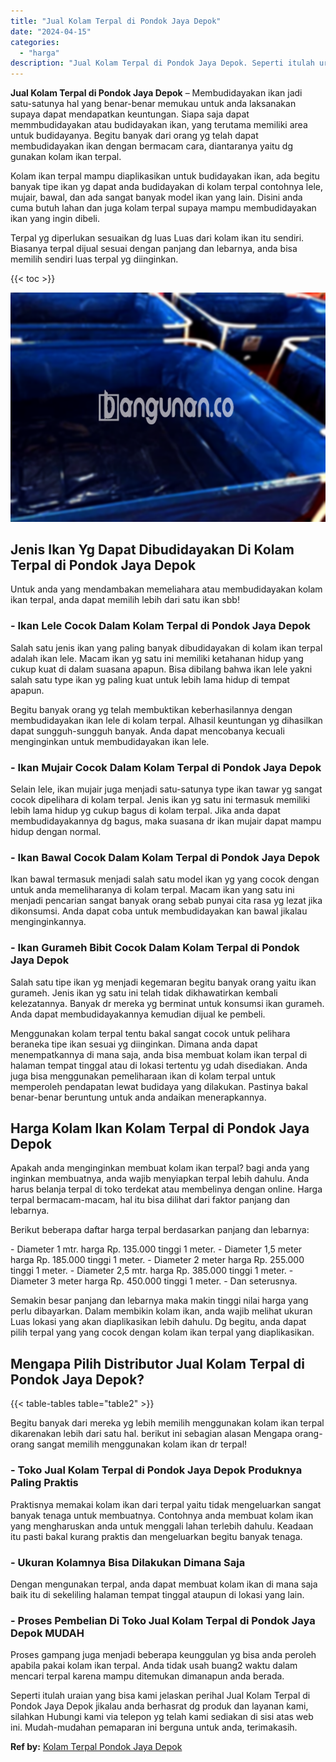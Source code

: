 ```yaml
---
title: "Jual Kolam Terpal di Pondok Jaya Depok"
date: "2024-04-15"
categories: 
  - "harga"
description: "Jual Kolam Terpal di Pondok Jaya Depok. Seperti itulah uraian yang bisa kami jelaskan perihal Jual Kolam Terpal di Pondok Jaya Depok jikalau anda berhasrat d..."
---
```


**Jual Kolam Terpal di Pondok Jaya Depok** – Membudidayakan ikan jadi satu-satunya hal yang benar-benar memukau untuk anda laksanakan supaya dapat mendapatkan keuntungan. Siapa saja dapat memmbudidayakan atau budidayakan ikan, yang terutama memiliki area untuk budidayanya. Begitu banyak dari orang yg telah dapat membudidayakan ikan dengan bermacam cara, diantaranya yaitu dg gunakan kolam ikan terpal.

Kolam ikan terpal mampu diaplikasikan untuk budidayakan ikan, ada begitu banyak tipe ikan yg dapat anda budidayakan di kolam terpal contohnya lele, mujair, bawal, dan ada sangat banyak model ikan yang lain. Disini anda cuma butuh lahan dan juga kolam terpal supaya mampu membudidayakan ikan yang ingin dibeli.

Terpal yg diperlukan sesuaikan dg luas Luas dari kolam ikan itu sendiri. Biasanya terpal dijual sesuai dengan panjang dan lebarnya, anda bisa memilih sendiri luas terpal yg diinginkan.

{{< toc >}}

![Jual Kolam Terpal di Pondok Jaya Depok](/images/jual-kolam-terpal-04.png)

## Jenis Ikan Yg Dapat Dibudidayakan Di Kolam Terpal di Pondok Jaya Depok

Untuk anda yang mendambakan memeliahara atau membudidayakan kolam ikan terpal, anda dapat memilih lebih dari satu ikan sbb!

### \- Ikan Lele Cocok Dalam Kolam Terpal di Pondok Jaya Depok

Salah satu jenis ikan yang paling banyak dibudidayakan di kolam ikan terpal adalah ikan lele. Macam ikan yg satu ini memiliki ketahanan hidup yang cukup kuat di dalam suasana apapun. Bisa dibilang bahwa ikan lele yakni salah satu type ikan yg paling kuat untuk lebih lama hidup di tempat apapun.

Begitu banyak orang yg telah membuktikan keberhasilannya dengan membudidayakan ikan lele di kolam terpal. Alhasil keuntungan yg dihasilkan dapat sungguh-sungguh banyak. Anda dapat mencobanya kecuali menginginkan untuk membudidayakan ikan lele.

### \- Ikan Mujair Cocok Dalam Kolam Terpal di Pondok Jaya Depok

Selain lele, ikan mujair juga menjadi satu-satunya type ikan tawar yg sangat cocok dipelihara di kolam terpal. Jenis ikan yg satu ini termasuk memiliki lebih lama hidup yg cukup bagus di kolam terpal. Jika anda dapat membudidayakannya dg bagus, maka suasana dr ikan mujair dapat mampu hidup dengan normal.

### \- Ikan Bawal Cocok Dalam Kolam Terpal di Pondok Jaya Depok

Ikan bawal termasuk menjadi salah satu model ikan yg yang cocok dengan untuk anda memeliharanya di kolam terpal. Macam ikan yang satu ini menjadi pencarian sangat banyak orang sebab punyai cita rasa yg lezat jika dikonsumsi. Anda dapat coba untuk membudidayakan kan bawal jikalau menginginkannya.

### \- Ikan Gurameh Bibit Cocok Dalam Kolam Terpal di Pondok Jaya Depok

Salah satu tipe ikan yg menjadi kegemaran begitu banyak orang yaitu ikan gurameh. Jenis ikan yg satu ini telah tidak dikhawatirkan kembali kelezatannya. Banyak dr mereka yg berminat untuk konsumsi ikan gurameh. Anda dapat membudidayakannya kemudian dijual ke pembeli.

Menggunakan kolam terpal tentu bakal sangat cocok untuk pelihara beraneka tipe ikan sesuai yg diinginkan. Dimana anda dapat menempatkannya di mana saja, anda bisa membuat kolam ikan terpal di halaman tempat tinggal atau di lokasi tertentu yg udah disediakan. Anda juga bisa menggunakan pemeliharaan ikan di kolam terpal untuk memperoleh pendapatan lewat budidaya yang dilakukan. Pastinya bakal benar-benar beruntung untuk anda andaikan menerapkannya.

## Harga Kolam Ikan Kolam Terpal di Pondok Jaya Depok

Apakah anda menginginkan membuat kolam ikan terpal? bagi anda yang inginkan membuatnya, anda wajib menyiapkan terpal lebih dahulu. Anda harus belanja terpal di toko terdekat atau membelinya dengan online. Harga terpal bermacam-macam, hal itu bisa dilihat dari faktor panjang dan lebarnya.

Berikut beberapa daftar harga terpal berdasarkan panjang dan lebarnya:

\- Diameter 1 mtr. harga Rp. 135.000 tinggi 1 meter. - Diameter 1,5 meter harga Rp. 185.000 tinggi 1 meter. - Diameter 2 meter harga Rp. 255.000 tinggi 1 meter. - Diameter 2,5 mtr. harga Rp. 385.000 tinggi 1 meter. - Diameter 3 meter harga Rp. 450.000 tinggi 1 meter. - Dan seterusnya.

Semakin besar panjang dan lebarnya maka makin tinggi nilai harga yang perlu dibayarkan. Dalam membikin kolam ikan, anda wajib melihat ukuran Luas lokasi yang akan diaplikasikan lebih dahulu. Dg begitu, anda dapat pilih terpal yang yang cocok dengan kolam ikan terpal yang diaplikasikan.

## Mengapa Pilih Distributor Jual Kolam Terpal di Pondok Jaya Depok?

{{< table-tables table="table2" >}}

Begitu banyak dari mereka yg lebih memilih menggunakan kolam ikan terpal dikarenakan lebih dari satu hal. berikut ini sebagian alasan Mengapa orang-orang sangat memilih menggunakan kolam ikan dr terpal!

### \- Toko Jual Kolam Terpal di Pondok Jaya Depok Produknya Paling Praktis

Praktisnya memakai kolam ikan dari terpal yaitu tidak mengeluarkan sangat banyak tenaga untuk membuatnya. Contohnya anda membuat kolam ikan yang mengharuskan anda untuk menggali lahan terlebih dahulu. Keadaan itu pasti bakal kurang praktis dan mengeluarkan begitu banyak tenaga.

### \- Ukuran Kolamnya Bisa Dilakukan Dimana Saja

Dengan mengunakan terpal, anda dapat membuat kolam ikan di mana saja baik itu di sekeliling halaman tempat tinggal ataupun di lokasi yang lain.

### \- Proses Pembelian Di Toko Jual Kolam Terpal di Pondok Jaya Depok MUDAH

Proses gampang juga menjadi beberapa keunggulan yg bisa anda peroleh apabila pakai kolam ikan terpal. Anda tidak usah buang2 waktu dalam mencari terpal karena mampu ditemukan dimanapun anda berada.

Seperti itulah uraian yang bisa kami jelaskan perihal Jual Kolam Terpal di Pondok Jaya Depok jikalau anda berhasrat dg produk dan layanan kami, silahkan Hubungi kami via telepon yg telah kami sediakan di sisi atas web ini. Mudah-mudahan pemaparan ini berguna untuk anda, terimakasih.

**Ref by:** [Kolam Terpal Pondok Jaya Depok](https://id.wikipedia.org/wiki/Kolam)
